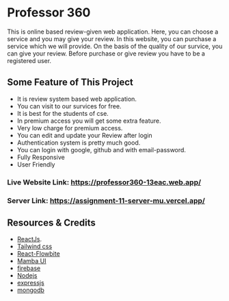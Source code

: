 

# Professor 360

This is online based review-given web application. Here, you can choose a service and you may give your review. In this website, you can purchase a service which we will provide. On the basis of the quality of our survice, you can give your review. Before purchase or give review you have to be a registered user.

## Some Feature of This Project
* It is review system based web application.
* You can visit to our survices for free.
* It is best for the students of cse.
* In premium access you will get some extra feature.
* Very low charge for premium access.
* You can edit and update your Review after login
* Authentication system is pretty much good.
* You can login with google, github and with email-password.
* Fully Responsive
* User Friendly

### Live Website Link: https://professor360-13eac.web.app/

### Server Link: https://assignment-11-server-mu.vercel.app/
## Resources & Credits
* [ReactJs](https://reactjs.org/).
* [Tailwind css](https://tailwindcss.com/docs/installation)
* [React-Flowbite](https://flowbite-react.com/)
* [Mamba UI](https://www.mambaui.com/components)
* [firebase](https://firebase.google.com/)
* [Nodejs](https://nodejs.org/en/about/)
* [expressjs](https://expressjs.com/en/starter/installing.html)
* [mongodb](https://www.mongodb.com/atlas/database)






